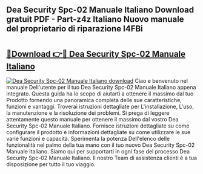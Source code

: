 ## Dea Security Spc-02 Manuale Italiano Download gratuit PDF - Part-z4z Italiano Nuovo manuale del proprietario di riparazione I4FBi

# <h2><a href="http://dfbemd.blite.top/?on=Dea+Security+Spc-02+Manuale+Italiano">🔗Download 👉🔴 Dea Security Spc-02 Manuale Italiano</a></h2>

[![Dea Security Spc-02 Manuale Italiano download](https://i.imgur.com/lujVjoI.png)](http://dfbemd.blite.top/?on=Dea+Security+Spc-02+Manuale+Italiano)
Ciao e benvenuto nel manuale Dell'utente per il tuo Dea Security Spc-02 Manuale Italiano appena integrato. Questa guida ha lo scopo di aiutarti a ottenere il massimo dal tuo Prodotto fornendo una panoramica completa delle sue caratteristiche, funzioni e vantaggi. Troverai istruzioni dettagliate per L'installazione, L'uso, la manutenzione e la risoluzione dei problemi. Si prega di leggere attentamente questo manuale per ottenere il massimo dal vostro Dea Security Spc-02 Manuale Italiano. Fornisce istruzioni dettagliate su come configurare il prodotto e informazioni dettagliate su come utilizzare le sue varie funzioni e capacità. Sperimenta la potenza Dell'elenco delle funzionalità nel palmo della tua mano con il tuo nuovo Dea Security Spc-02 Manuale Italiano. Siamo qui per supportarti in ogni fase del processo Dea Security Spc-02 Manuale Italiano. Il nostro Team di assistenza clienti è a tua disposizione per tutto il tuo viaggio.

